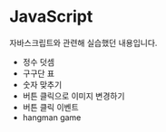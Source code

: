 # JavaScript
자바스크립트와 관련해 실습했던 내용입니다.
- 정수 덧셈
- 구구단 표
- 숫자 맞추기
- 버튼 클릭으로 이미지 변경하기
- 버튼 클릭 이벤트
- hangman game
